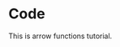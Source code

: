 # Code

<!DOCTYPE html>
<html lang="en">
<head>
<meta charset="UTF-8">
<meta name="viewport" content="width=device-width, initial-scale=1.0">
<meta http-equiv="X-UA-Compatible" content="ie=edge">
<title>Arrow Functions</title>
</head>
<body>
<div class="container">
This is arrow functions tutorial.
</div>
<script>
// Arrow function
// let greet =  ()=> {
//     console.log('Good morning');
// }

let greet =  () => console.log('Good morning');

// let sum2 = (a, b)=>{
//     return a+b;
// };

let sum2 = (a, b) => a+b;
let half = a => a/2;

// function greet() {
//     console.log('Good morning');
// }

greet();
setTimeout(() => {
    console.log("We are inside settimeout");
}, 3000);

let obj1={
    greeting: "Good Morning",
    names: ["Harry", "Rohan", "SkillF", "DjKhiladi"],
    speak(){
        this.names.forEach((student)=>{
            console.log(this.greeting + " Kukdoo Koo " + student);
        });
    }
}
obj1.speak();
</script>

</body>
</html>